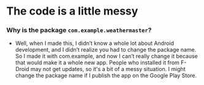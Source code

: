 # The code is a little messy

### Why is the package `com.example.weathermaster`?

- Well, when I made this, I didn’t know a whole lot about Android development, and I didn’t realize you had to change the package name. So I made it with com.example, and now I can’t really change it because that would make it a whole new app. People who installed it from F-Droid may not get updates, so it's a bit of a messy situation. I might change the package name if I publish the app on the Google Play Store.





